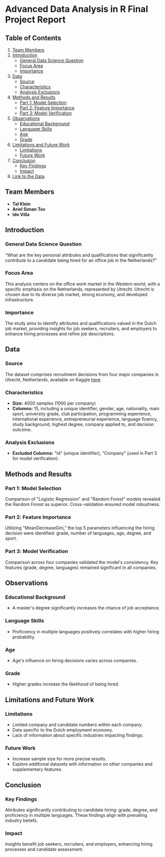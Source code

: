 # Advanced Data Analysis in R Final Project Report

## Table of Contents
1. [Team Members](#team-members)
2. [Introduction](#introduction)
   - [General Data Science Question](#general-data-science-question)
   - [Focus Area](#focus-area)
   - [Importance](#importance)
3. [Data](#data)
   - [Source](#source)
   - [Characteristics](#characteristics)
   - [Analysis Exclusions](#analysis-exclusions)
4. [Methods and Results](#methods-and-results)
   - [Part 1: Model Selection](#part-1-model-selection)
   - [Part 2: Feature Importance](#part-2-feature-importance)
   - [Part 3: Model Verification](#part-3-model-verification)
5. [Observations](#observations)
   - [Educational Background](#educational-background)
   - [Language Skills](#language-skills)
   - [Age](#age)
   - [Grade](#grade)
6. [Limitations and Future Work](#limitations-and-future-work)
   - [Limitations](#limitations)
   - [Future Work](#future-work)
7. [Conclusion](#conclusion)
   - [Key Findings](#key-findings)
   - [Impact](#impact)
8. [Link to the Data](#link-to-the-data)

## Team Members
- **Tal Klein**
- **Ariel Siman Tov**
- **Ido Villa**

## Introduction

### General Data Science Question
"What are the key personal attributes and qualifications that significantly contribute to a candidate being hired for an office job in the Netherlands?"

### Focus Area
This analysis centers on the office work market in the Western world, with a specific emphasis on the Netherlands, represented by Utrecht. Utrecht is chosen due to its diverse job market, strong economy, and developed infrastructure.

### Importance
The study aims to identify attributes and qualifications valued in the Dutch job market, providing insights for job seekers, recruiters, and employers to enhance hiring processes and refine job descriptions.

## Data

### Source
The dataset comprises recruitment decisions from four major companies in Utrecht, Netherlands, available on Kaggle [here](https://www.kaggle.com/datasets/ictinstitute/utrecht-fairness-recruitment-dataset).

### Characteristics
- **Size:** 4000 samples (1000 per company)
- **Columns:** 15, including a unique identifier, gender, age, nationality, main sport, university grade, club participation, programming experience, international experience, entrepreneurial experience, language fluency, study background, highest degree, company applied to, and decision outcome.

### Analysis Exclusions
- **Excluded Columns:** "Id" (unique identifier), "Company" (used in Part 3 for model verification).

## Methods and Results

### Part 1: Model Selection
Comparison of "Logistic Regression" and "Random Forest" models revealed the Random Forest as superior. Cross-validation ensured model robustness.

### Part 2: Feature Importance
Utilizing "MeanDecreaseGini," the top 5 parameters influencing the hiring decision were identified: grade, number of languages, age, degree, and sport.

### Part 3: Model Verification
Comparison across four companies validated the model's consistency. Key features (grade, degree, languages) remained significant in all companies.

## Observations 

### Educational Background
- A master's degree significantly increases the chance of job acceptance.

### Language Skills
- Proficiency in multiple languages positively correlates with higher hiring probability.

### Age
- Age's influence on hiring decisions varies across companies.

### Grade
- Higher grades increase the likelihood of being hired.

## Limitations and Future Work

### Limitations
- Limited company and candidate numbers within each company.
- Data specific to the Dutch employment economy.
- Lack of information about specific industries impacting findings.

### Future Work
- Increase sample size for more precise results.
- Explore additional datasets with information on other companies and supplementary features.

## Conclusion

### Key Findings
Attributes significantly contributing to candidate hiring: grade, degree, and proficiency in multiple languages. These findings align with prevailing industry beliefs.

### Impact
Insights benefit job seekers, recruiters, and employers, enhancing hiring processes and candidate assessment.

